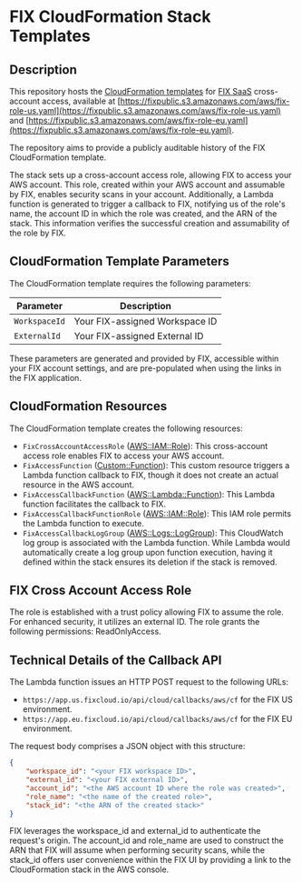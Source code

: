 # FIX CloudFormation Stack Templates

## Description

This repository hosts the [CloudFormation templates](https://console.aws.amazon.com/cloudformation/home#/stacks/create/review?templateURL=https://fixpublic.s3.amazonaws.com/aws/fix-role-dev-eu.yaml&stackName=FixAccess&param_WorkspaceId=00000000-0000-0000-0000-000000000000&param_ExternalId=00000000-0000-0000-0000-000000000000) for [FIX SaaS](https://fix.tt/) cross-account access, available at [https://fixpublic.s3.amazonaws.com/aws/fix-role-us.yaml](https://fixpublic.s3.amazonaws.com/aws/fix-role-us.yaml) and [https://fixpublic.s3.amazonaws.com/aws/fix-role-eu.yaml](https://fixpublic.s3.amazonaws.com/aws/fix-role-eu.yaml).

The repository aims to provide a publicly auditable history of the FIX CloudFormation template.

The stack sets up a cross-account access role, allowing FIX to access your AWS account. This role, created within your AWS account and assumable by FIX, enables security scans in your account. Additionally, a Lambda function is generated to trigger a callback to FIX, notifying us of the role's name, the account ID in which the role was created, and the ARN of the stack. This information verifies the successful creation and assumability of the role by FIX.

## CloudFormation Template Parameters

The CloudFormation template requires the following parameters:

| Parameter | Description |
| ---------- | ---------- |
| `WorkspaceId` | Your FIX-assigned Workspace ID |
| `ExternalId`  | Your FIX-assigned External ID  |

These parameters are generated and provided by FIX, accessible within your FIX account settings, and are pre-populated when using the links in the FIX application.

## CloudFormation Resources

The CloudFormation template creates the following resources:

* `FixCrossAccountAccessRole` ([AWS::IAM::Role](https://docs.aws.amazon.com/AWSCloudFormation/latest/UserGuide/aws-resource-iam-role.html)): This cross-account access role enables FIX to access your AWS account.
* `FixAccessFunction` ([Custom::Function](https://docs.aws.amazon.com/AWSCloudFormation/latest/UserGuide/template-custom-resources-lambda.html)): This custom resource triggers a Lambda function callback to FIX, though it does not create an actual resource in the AWS account.
* `FixAccessCallbackFunction` ([AWS::Lambda::Function](https://docs.aws.amazon.com/AWSCloudFormation/latest/UserGuide/aws-resource-lambda-function.html)): This Lambda function facilitates the callback to FIX.
* `FixAccessCallbackFunctionRole` ([AWS::IAM::Role](https://docs.aws.amazon.com/AWSCloudFormation/latest/UserGuide/aws-resource-iam-role.html)): This IAM role permits the Lambda function to execute.
* `FixAccessCallbackLogGroup` ([AWS::Logs::LogGroup](https://docs.aws.amazon.com/AWSCloudFormation/latest/UserGuide/aws-resource-logs-loggroup.html)): This CloudWatch log group is associated with the Lambda function. While Lambda would automatically create a log group upon function execution, having it defined within the stack ensures its deletion if the stack is removed.

## FIX Cross Account Access Role

The role is established with a trust policy allowing FIX to assume the role. For enhanced security, it utilizes an external ID. The role grants the following permissions: ReadOnlyAccess.

## Technical Details of the Callback API

The Lambda function issues an HTTP POST request to the following URLs:
- `https://app.us.fixcloud.io/api/cloud/callbacks/aws/cf` for the FIX US environment.
- `https://app.eu.fixcloud.io/api/cloud/callbacks/aws/cf` for the FIX EU environment.

The request body comprises a JSON object with this structure:

```json
{
    "workspace_id": "<your FIX workspace ID>",
    "external_id": "<your FIX external ID>",
    "account_id": "<the AWS account ID where the role was created>",
    "role_name": "<the name of the created role>",
    "stack_id": "<the ARN of the created stack>"
}
```

FIX leverages the workspace_id and external_id to authenticate the request's origin. The account_id and role_name are used to construct the ARN that FIX will assume when performing security scans, while the stack_id offers user convenience within the FIX UI by providing a link to the CloudFormation stack in the AWS console.
